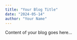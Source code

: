 ```yaml
---
title: "Your Blog Title"
date: "2024-05-14"
author: "Your Name"
---
```

Content of your blog goes here...

